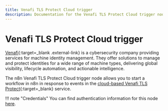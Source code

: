 ```yaml
---
title: Venafi TLS Protect Cloud trigger
description: Documentation for the Venafi TLS Protect Cloud trigger node in n8n, a workflow automation platform. Includes details of operations and configuration, and links to examples and credentials information.
---
```


# Venafi TLS Protect Cloud trigger

[Venafi](https://www.venafi.com/){:target=_blank .external-link} is a cybersecurity company providing services for machine identity management. They offer solutions to manage and protect identities for a wide range of machine types, delivering global visibility, lifecycle automation, and actionable intelligence.

The n8n Venafi TLS Protect Cloud trigger node allows you to start a workflow in n8n in response to events in the [cloud-based Venafi TLS Protect](https://vaas.venafi.com/){:target=_blank} service.

!!! note "Credentials"
    You can find authentication information for this node [here](/integrations/builtin/credentials/venafitlsprotectcloud/).

